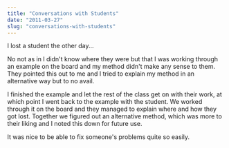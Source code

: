 ```yaml
---
title: "Conversations with Students"
date: "2011-03-27"
slug: "conversations-with-students"
---
```

<p>I lost a student the other day...</p>
<p>No not as in I didn't know where they were but that I was working through an example on the board and my method didn't make any sense to them. They pointed this out to me and I tried to explain my method in an alternative way but to no avail.</p>
<p>I finished the example and let the rest of the class get on with their work, at which point I went back to the example with the student. We worked through it on the board and they managed to explain where and how they got lost. Together we figured out an alternative method, which was more to their liking and I noted this down for future use. </p>
<p>It was nice to be able to fix someone's problems quite so easily.</p>
